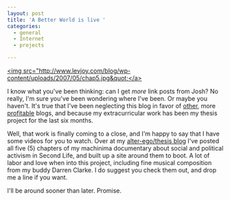 ```yaml
---
layout: post
title: 'A Better World is live '
categories:
  - general
  - Internet
  - projects

---
```


<a href="http://www.levjoy.com/betterworld">&lt;img src=&quot;http://www.levjoy.com/blog/wp-content/uploads/2007/05/chap5.jpg&quot;</a>

I know what you've been thinking: can I get <em>more </em> link posts from Josh?  No really, I'm sure you've been wondering where I've been.  Or maybe you haven't.  It's true that I've been neglecting this blog in favor of <a href="http://www.techpresident.com">other</a>, more <a href="http://www.personaldemocracy.com">profitable</a> blogs, and because my extracurricular work has been my thesis project for the last six months.  

Well, that work is finally coming to a close, and I'm happy to say that I have some videos for you to watch.  Over at my <a href="http://www.levjoy.com/betterworld">alter-ego/thesis blog</a> I've posted all five (5) chapters of my machinima documentary about social and political activism in Second Life, and built up a site around them to boot.  A lot of labor and love when into this project, including fine musical composition from my buddy Darren Clarke.  I do suggest you check them out, and drop me a line if you want.  

I'll be around sooner than later.  Promise.      
